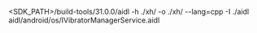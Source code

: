 \<SDK_PATH\>/build-tools/31.0.0/aidl -h ./xh/ -o ./xh/ --lang=cpp -I ./aidl  aidl/android/os/IVibratorManagerService.aidl
